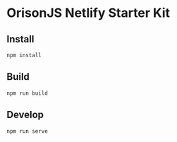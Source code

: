 # OrisonJS Netlify Starter Kit

## Install

```
npm install
```

## Build

```
npm run build
```

## Develop

```
npm run serve
```
